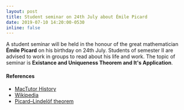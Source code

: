 ```yaml
---
layout: post
title: Student seminar on 24th July about Émile Picard
date: 2019-07-10 14:20:00-0530
inline: false
---
```


A student seminar will be held in the honour of the great mathematician **Émile Picard** on his birthday on 24th July. Students of semester II are advised to work in groups to read about his life and work.
The topic of seminar is **Existance and Uniqueness Theorem and It's Application**.

#### References

- [MacTutor History](https://www-history.mcs.st-andrews.ac.uk/Biographies/Picard_Emile.html)
- [Wikipedia](https://en.wikipedia.org/wiki/%C3%89mile_Picard)
- [Picard–Lindelöf theorem](https://en.wikipedia.org/wiki/Picard%E2%80%93Lindel%C3%B6f_theorem)
